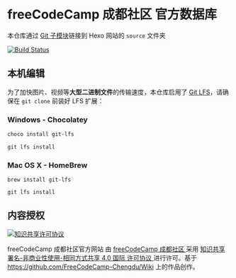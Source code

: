 # freeCodeCamp 成都社区 官方数据库

本仓库通过 [Git 子模块][1]链接到 Hexo 网站的 `source` 文件夹

[![Build Status](https://travis-ci.com/FreeCodeCamp-Chengdu/Wiki.svg?branch=master)](https://travis-ci.com/FreeCodeCamp-Chengdu/Wiki)

## 本机编辑

为了加快图片、视频等**大型二进制文件**的传输速度，本仓库启用了 [Git LFS][2]，请确保在 `git clone` 前装好 LFS 扩展：

### Windows - Chocolatey

```powershell
choco install git-lfs

git lfs install
```

### Mac OS X - HomeBrew

```shell
brew install git-lfs

git lfs install
```

## 内容授权

[![知识共享许可协议](https://i.creativecommons.org/l/by-nc-sa/4.0/88x31.png)](http://creativecommons.org/licenses/by-nc-sa/4.0/)

<span xmlns:dct="http://purl.org/dc/terms/"
    property="dct:title">
freeCodeCamp 成都社区官方网站
</span>
由
<a href="https://fcc-cd.dev/"
    xmlns:cc="http://creativecommons.org/ns#"
    rel="cc:attributionURL"
    property="cc:attributionName">
freeCodeCamp 成都社区
</a>
采用
<a rel="license"
    href="http://creativecommons.org/licenses/by-nc-sa/4.0/">
知识共享 署名-非商业性使用-相同方式共享 4.0 国际 许可协议
</a>
进行许可。基于
<a href="https://github.com/FreeCodeCamp-Chengdu/Wiki"
    xmlns:dct="http://purl.org/dc/terms/"
    rel="dct:source">
https://github.com/FreeCodeCamp-Chengdu/Wiki
</a>
上的作品创作。

[1]: https://git-scm.com/book/zh/v2/Git-%E5%B7%A5%E5%85%B7-%E5%AD%90%E6%A8%A1%E5%9D%97
[2]: https://git-lfs.github.com/

